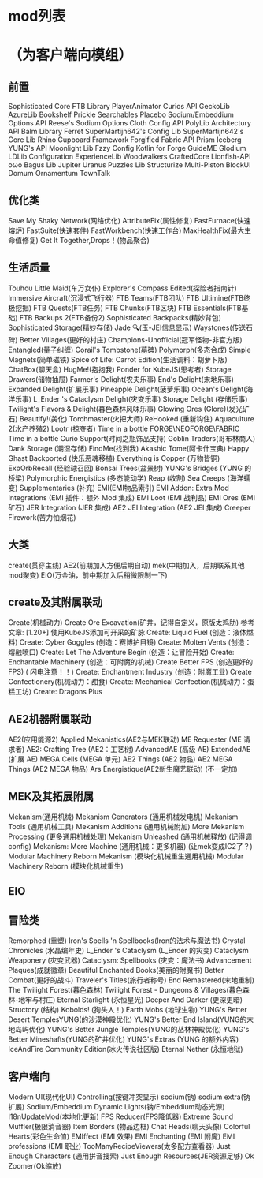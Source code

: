 # mod列表
# （为客户端向模组）

## 前置

Sophisticated Core
FTB Library
PlayerAnimator
Curios API
GeckoLib
AzureLib
Bookshelf
Prickle
Searchables
Placebo
Sodium/Embeddium Options API
Reese's Sodium Options
Cloth Config API
PolyLib
Architectury API
Balm
Library Ferret
SuperMartijn642's Config Lib
SuperMartijn642's Core Lib
Rhino
Cupboard
Framework
Forgified Fabric API
Prism
Iceberg
YUNG's API
Moonlight Lib
Fzzy Config
Kotlin for Forge
GuideME
Glodium
LDLib
Configuration
ExperienceLib
Woodwalkers
CraftedCore
Lionfish-API
oωo
Bagus Lib
Jupiter
Uranus
Puzzles Lib
Structurize
Multi-Piston
BlockUI
Domum Ornamentum
TownTalk

## 优化类

Save My Shaky Network(网络优化)
AttributeFix(属性修复)
FastFurnace(快速熔炉)
FastSuite(快速套件)
FastWorkbench(快速工作台)
MaxHealthFix(最大生命值修复)
Get It Together,Drops！(物品聚合)

## 生活质量

Touhou Little Maid(车万女仆)
Explorer's Compass Edited(探险者指南针)
Immersive Aircraft(沉浸式飞行器)
FTB Teams(FTB团队)
FTB Ultimine(FTB终极挖掘)
FTB Quests(FTB任务)
FTB Chunks(FTB区块)
FTB Essentials(FTB基础)
FTB Backups 2(FTB备份2)
Sophisticated Backpacks(精妙背包)
Sophisticated Storage(精妙存储)
Jade 🔍(玉-JEI信息显示)
Waystones(传送石碑)
Better Villages(更好的村庄)
Champions-Unofficial(冠军怪物-非官方版)
Entangled(量子纠缠)
Corail's Tombstone(墓碑)
Polymorph(多态合成)
Simple Magnets(简单磁铁)
Spice of Life: Carrot Edition(生活调料：胡萝卜版)
ChatBox(聊天盒)
HugMe!(抱抱我)
Ponder for KubeJS(思考者)
Storage Drawers(储物抽屉)
Farmer's Delight(农夫乐事)
End's Delight(末地乐事)
Expanded Delight(扩展乐事)
Pineapple Delight(菠萝乐事)
Ocean's Delight(海洋乐事)
L_Ender 's Cataclysm Delight(灾变乐事)
Storage Delight (存储乐事)
Twilight's Flavors & Delight(暮色森林风味乐事)
Glowing Ores (Glore)(发光矿石)
Beautify!(美化)
Torchmaster(火把大师)
ReHooked (重新钩住)
Aquaculture 2(水产养殖2)
Lootr (掠夺者)
Time in a bottle FORGE\NEOFORGE\FABRIC
Time in a bottle Curio Support(时间之瓶饰品支持)
Goblin Traders(哥布林商人)
Dank Storage (潮湿存储)
FindMe(找到我)
Akashic Tome(阿卡什宝典)
Happy Ghast Backported (快乐恶魂移植)
Everything is Copper (万物皆铜)
ExpOrbRecall (经验球召回)
Bonsai Trees(盆景树)
YUNG's Bridges (YUNG 的桥梁)
Polymorphic Energistics (多态能动学)
Reap (收割)
Sea Creeps (海洋蠕变)
Supplementaries (补充)
EMI(EMI物品索引)
EMI Addon: Extra Mod Integrations (EMI 插件：额外 Mod 集成)
EMI Loot (EMI 战利品)
EMI Ores (EMI 矿石)
JER Integration (JER 集成)
AE2 JEI Integration (AE2 JEI 集成)
Creeper Firework(苦力怕烟花)

## 大类

create(贯穿主线)
AE2(前期加入方便后期自动)
mek(中期加入，后期联系其他mod聚变)
EIO(万金油，前中期加入后稍微限制一下)

## create及其附属联动

Create(机械动力)
Create Ore Excavation(矿井，记得自定义，原版太鸡肋)   参考文章: [1.20+] 使用KubeJS添加可开采的矿脉
Create: Liquid Fuel (创造：液体燃料)
Create: Cyber Goggles (创造：赛博护目镜)
Create: Molten Vents (创造：熔融喷口)
Create: Let The Adventure Begin (创造：让冒险开始)
Create: Enchantable Machinery (创造：可附魔的机械)
Create Better FPS (创造更好的 FPS) ( 闪电注意！！)
Create: Enchantment Industry (创造：附魔工业)
Create Confectionery(机械动力：甜食)
Create: Mechanical Confection(机械动力：蛋糕工坊)
Create: Dragons Plus

## AE2机器附属联动

AE2(应用能源2)
Applied Mekanistics(AE2与MEK联动)
ME Requester (ME 请求者)
AE2: Crafting Tree (AE2：工艺树)
AdvancedAE (高级 AE)
ExtendedAE (扩展 AE)
MEGA Cells (MEGA 单元)
AE2 Things (AE2 物品)
AE2 MEGA Things (AE2 MEGA 物品)
Ars Énergistique(AE2新生魔艺联动) (不一定加)

## MEK及其拓展附属

Mekanism(通用机械)
Mekanism Generators (通用机械发电机)
Mekanism Tools (通用机械工具)
Mekanism Additions (通用机械附加)
More Mekanism Processing (更多通用机械处理)
Mekanism Unleashed (通用机械释放) (记得调config)
Mekanism: More Machine (通用机械：更多机器) (让mek变成IC2了？)
Modular Machinery Reborn Mekanism (模块化机械重生通用机械)
Modular Machinery Reborn (模块化机械重生)

## EIO

## 冒险类

Remorphed (重塑)
Iron's Spells 'n Spellbooks(Iron的法术与魔法书)
Crystal Chronicles (水晶编年史)
L_Ender 's Cataclysm (L_Ender 的灾变)
Cataclysm Weaponery (灾变武器)
Cataclysm: Spellbooks (灾变：魔法书)
Advancement Plaques(成就徽章)
Beautiful Enchanted Books(美丽的附魔书)
Better Combat(更好的战斗)
Traveler's Titles(旅行者称号)
End Remastered(末地重制)
The Twilight Forest(暮色森林)
Twilight Forest - Dungeons & Villages(暮色森林-地牢与村庄)
Eternal Starlight (永恒星光)
Deeper And Darker (更深更暗)
Structory (结构)
Kobolds! (狗头人！)
Earth Mobs (地球生物)
YUNG's Better Desert TemplesYUNG(的沙漠神殿优化)
YUNG's Better End Island(YUNG的末地岛屿优化)
YUNG's Better Jungle Temples(YUNG的丛林神殿优化)
YUNG's Better Mineshafts(YUNG的矿井优化)
YUNG's Extras (YUNG 的额外内容)
IceAndFire Community Edition(冰火传说社区版)
Eternal Nether (永恒地狱)

## 客户端向

Modern UI(现代化UI)
Controlling(按键冲突显示)
sodium(钠)
sodium extra(钠扩展)
Sodium/Embeddium Dynamic Lights(钠/Embeddium动态光源)
I18nUpdateMod(本地化更新)
FPS Reducer(FPS降低器)
Extreme Sound Muffler(极限消音器)
Item Borders (物品边框)
Chat Heads(聊天头像)
Colorful Hearts(彩色生命值)
EMIffect (EMI 效果)
EMI Enchanting (EMI 附魔)
EMI professions (EMI 职业)
TooManyRecipeViewers(太多配方查看器)
Just Enough Characters (通用拼音搜索)
Just Enough Resources(JER资源足够)
Ok Zoomer(Ok缩放)